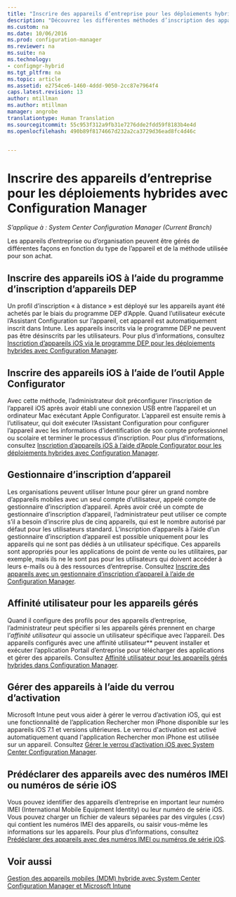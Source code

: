 ```yaml
---
title: "Inscrire des appareils d’entreprise pour les déploiements hybrides avec Configuration Manager | Microsoft Docs"
description: "Découvrez les différentes méthodes d’inscription des appareils d’entreprise pour les déploiements hybrides avec Configuration Manager."
ms.custom: na
ms.date: 10/06/2016
ms.prod: configuration-manager
ms.reviewer: na
ms.suite: na
ms.technology:
- configmgr-hybrid
ms.tgt_pltfrm: na
ms.topic: article
ms.assetid: e2754ce6-1460-4ddd-9050-2cc87e7964f4
caps.latest.revision: 13
author: mtillman
ms.author: mtillman
manager: angrobe
translationtype: Human Translation
ms.sourcegitcommit: 55c953f312a9fb31e7276dde2fdd59f8183b4e4d
ms.openlocfilehash: 490b89f8174667d232a2ca3729d36ead8fc4d46c


---
```

# <a name="enroll-company-owned-devices-for-hybrid-deployments-with-configuration-manager"></a>Inscrire des appareils d’entreprise pour les déploiements hybrides avec Configuration Manager

*S’applique à : System Center Configuration Manager (Current Branch)*

Les appareils d’entreprise ou d’organisation peuvent être gérés de différentes façons en fonction du type de l’appareil et de la méthode utilisée pour son achat.  

## <a name="enroll-device-enrollment-program-ios-devices"></a>Inscrire des appareils iOS à l’aide du programme d’inscription d’appareils DEP  
 Un profil d’inscription « à distance » est déployé sur les appareils ayant été achetés par le biais du programme DEP d’Apple. Quand l’utilisateur exécute l’Assistant Configuration sur l’appareil, cet appareil est automatiquement inscrit dans Intune.  Les appareils inscrits via le programme DEP ne peuvent pas être désinscrits par les utilisateurs. Pour plus d’informations, consultez [Inscription d’appareils iOS via le programme DEP pour les déploiements hybrides avec Configuration Manager](../../mdm/deploy-use/ios-device-enrollment-program-for-hybrid.md).  

## <a name="enroll-ios-devices-with-apple-configurator"></a>Inscrire des appareils iOS à l’aide de l’outil Apple Configurator  
 Avec cette méthode, l’administrateur doit préconfigurer l’inscription de l’appareil iOS après avoir établi une connexion USB entre l’appareil et un ordinateur Mac exécutant Apple Configurator. L’appareil est ensuite remis à l’utilisateur, qui doit exécuter l’Assistant Configuration pour configurer l’appareil avec les informations d’identification de son compte professionnel ou scolaire et terminer le processus d’inscription. Pour plus d’informations, consultez [Inscription d’appareils iOS à l’aide d’Apple Configurator pour les déploiements hybrides avec Configuration Manager](../../mdm/deploy-use/ios-hybrid-enrollment-using-apple-configurator.md).  

## <a name="device-enrollment-manager"></a>Gestionnaire d’inscription d’appareil  
 Les organisations peuvent utiliser Intune pour gérer un grand nombre d’appareils mobiles avec un seul compte d’utilisateur, appelé compte de gestionnaire d’inscription d’appareil. Après avoir créé un compte de gestionnaire d’inscription d’appareil, l’administrateur peut utiliser ce compte s’il a besoin d’inscrire plus de cinq appareils, qui est le nombre autorisé par défaut pour les utilisateurs standard. L’inscription d’appareils à l’aide d’un gestionnaire d’inscription d’appareil est possible uniquement pour les appareils qui ne sont pas dédiés à un utilisateur spécifique. Ces appareils sont appropriés pour les applications de point de vente ou les utilitaires, par exemple, mais ils ne le sont pas pour les utilisateurs qui doivent accéder à leurs e-mails ou à des ressources d’entreprise. Consultez [Inscrire des appareils avec un gestionnaire d’inscription d’appareil à l’aide de Configuration Manager](../../mdm/deploy-use/enroll-devices-with-device-enrollment-manager.md).  

## <a name="user-affinity-for-managed-devices"></a>Affinité utilisateur pour les appareils gérés  
 Quand il configure des profils pour des appareils d’entreprise, l’administrateur peut spécifier si les appareils gérés prennent en charge l’*affinité utilisateur* qui associe un utilisateur spécifique avec l’appareil. Des appareils configurés avec une affinité utilisateur** peuvent installer et exécuter l’application Portail d’entreprise pour télécharger des applications et gérer des appareils. Consultez [Affinité utilisateur pour les appareils gérés hybrides dans Configuration Manager](../../mdm/deploy-use/user-affinity-for-hybrid-managed-devices.md).  

## <a name="manage-devices-with-activation-lock"></a>Gérer des appareils à l’aide du verrou d’activation  
 Microsoft Intune peut vous aider à gérer le verrou d’activation iOS, qui est une fonctionnalité de l’application Rechercher mon iPhone disponible sur les appareils iOS 7.1 et versions ultérieures. Le verrou d'activation est activé automatiquement quand l'application Rechercher mon iPhone est utilisée sur un appareil. Consultez [Gérer le verrou d’activation iOS avec System Center Configuration Manager](../../mdm/deploy-use/manage-ios-activation-lock.md).

 ## <a name="predeclare-devices-with-imei-or-ios-serial-numbers"></a>Prédéclarer des appareils avec des numéros IMEI ou numéros de série iOS

Vous pouvez identifier des appareils d’entreprise en important leur numéro IMEI (International Mobile Equipment Identity) ou leur numéro de série iOS. Vous pouvez charger un fichier de valeurs séparées par des virgules (.csv) qui contient les numéros IMEI des appareils, ou saisir vous-même les informations sur les appareils.  Pour plus d’informations, consultez [Prédéclarer des appareils avec des numéros IMEI ou numéros de série iOS](../../mdm/deploy-use/predeclare-devices-with-hardware-id.md).

## <a name="see-also"></a>Voir aussi  
 [Gestion des appareils mobiles (MDM) hybride avec System Center Configuration Manager et Microsoft Intune](https://docs.microsoft.com/sccm/mdm/understand/hybrid-mobile-device-management)



<!--HONumber=Dec16_HO3-->


